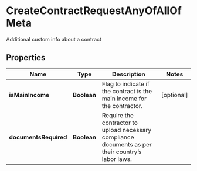 

# CreateContractRequestAnyOfAllOfMeta

Additional custom info about a contract

## Properties

| Name | Type | Description | Notes |
|------------ | ------------- | ------------- | -------------|
|**isMainIncome** | **Boolean** | Flag to indicate if the contract is the main income for the contractor. |  [optional] |
|**documentsRequired** | **Boolean** | Require the contractor to upload necessary compliance documents as per their country’s labor laws. |  |




